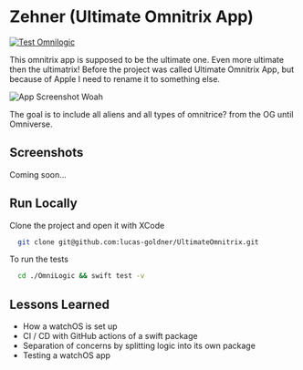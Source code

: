 
# Zehner (Ultimate Omnitrix App)

[![Test Omnilogic](https://github.com/lucas-goldner/UltimateOmnitrix/actions/workflows/omnilogic.yml/badge.svg)](https://github.com/lucas-goldner/UltimateOmnitrix/actions/workflows/omnilogic.yml)

This omnitrix app is supposed to be the ultimate one. Even more ultimate then the ultimatrix! Before the project was called Ultimate Omnitrix App, but because of Apple I need to rename it to something else.

![App Screenshot](https://i.pinimg.com/originals/ee/b7/99/eeb799fb56585ae1c77b9929c038ab24.gif)
Woah

The goal is to include all aliens and all types of omnitrice? from the OG until Omniverse.
## Screenshots

Coming soon...

## Run Locally

Clone the project and open it with XCode

```bash
  git clone git@github.com:lucas-goldner/UltimateOmnitrix.git
```

To run the tests

```bash
  cd ./OmniLogic && swift test -v
```

## Lessons Learned

- How a watchOS is set up
- CI / CD with GitHub actions of a swift package
- Separation of concerns by splitting logic into its own package
- Testing a watchOS app

